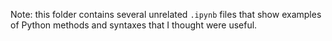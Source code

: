 Note: this folder contains several unrelated `.ipynb` files that show examples of Python methods and syntaxes that I thought were useful. 
